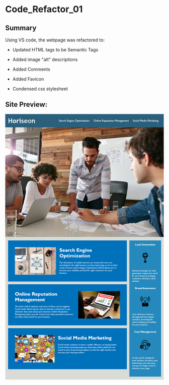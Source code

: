 # Code_Refactor_01

## Summary

Using VS code, the webpage was refactored to:

- Updated HTML tags to be Semantic Tags

- Added image "alt" descriptions

- Added Comments

- Added Favicon

- Condensed css stylesheet

## Site Preview:
![The Horiseon webpage includes a navigation bar, a header image, and cards with text and images at the bottom of the page.](./Assets/01-html-css-git-homework-demo.png)